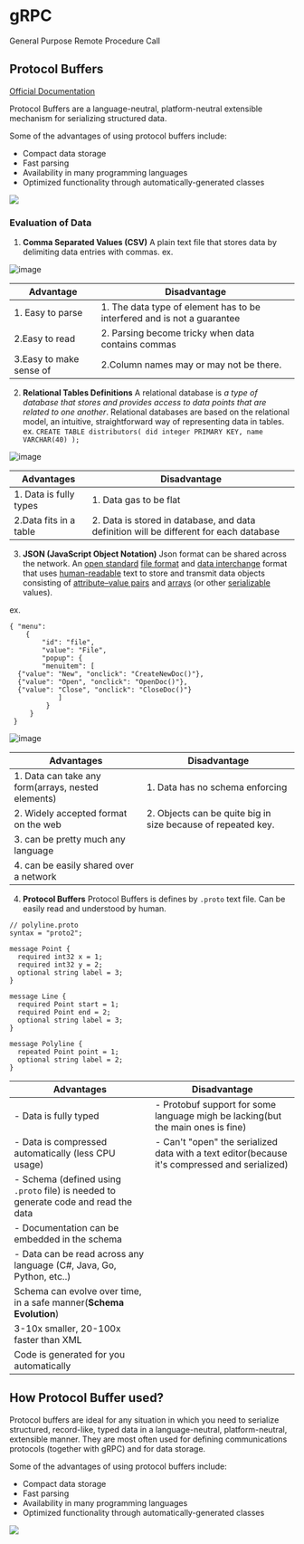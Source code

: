 # gRPC
General Purpose Remote Procedure Call

## Protocol Buffers
[Official Documentation](https://protobuf.dev/overview/#:~:text=Protocol%20buffers%20are%20ideal%20for,gRPC%29%20and%20for%20data%20storage.)

Protocol Buffers are a language-neutral, platform-neutral extensible mechanism for serializing structured data.

Some of the advantages of using protocol buffers include:

-   Compact data storage
-   Fast parsing
-   Availability in many programming languages
-   Optimized functionality through automatically-generated classes

![](https://protobuf.dev/images/protocol-buffers-concepts.png)


### Evaluation of Data
 1. **Comma Separated Values (CSV)**
A plain text file that stores data by delimiting data entries with commas.
ex.

![image](https://user-images.githubusercontent.com/55933789/227850090-a7c53dca-81a7-4ad9-9a2d-cea89a76c81e.png)



|Advantage | Disadvantage|
|--|--|
|1. Easy to parse|1. The data type of element has to be interfered and is not a guarantee|
|2.Easy to read|2. Parsing become tricky when data contains commas|
|3.Easy to make sense of|2.Column names may or may not be there.|

2. **Relational Tables Definitions**
A relational database is *a type of database that stores and provides access to data points that are related to one another*. Relational databases are based on the relational model, an intuitive, straightforward way of representing data in tables.
ex. `CREATE TABLE distributors(
did integer PRIMARY KEY,
name VARCHAR(40)
);`

![image](https://user-images.githubusercontent.com/55933789/227850205-d75e56a3-e4e9-4b61-a96d-39dba56caca1.png)


|Advantages|Disadvantage|
|--|--|
|1. Data is fully types|1. Data gas to be flat|
|2.Data fits in a table|2. Data is stored in database, and data definition will be different for each database|

3. **JSON (JavaScript Object Notation)**
Json format can be shared across the network. An [open standard](https://en.wikipedia.org/wiki/Open_standard "Open standard")  [file format](https://en.wikipedia.org/wiki/File_format "File format") and [data interchange](https://en.wikipedia.org/wiki/Electronic_data_interchange "Electronic data interchange") format that uses [human-readable](https://en.wikipedia.org/wiki/Human-readable_medium "Human-readable medium") text to store and transmit data objects consisting of [attribute–value pairs](https://en.wikipedia.org/wiki/Attribute%E2%80%93value_pair "Attribute–value pair") and [arrays](https://en.wikipedia.org/wiki/Array_data_type "Array data type") (or other [serializable](https://en.wikipedia.org/wiki/Serialization "Serialization") values).

ex. 

    { "menu":
	    {
		    "id": "file",
		    "value": "File",
		    "popup": {
		    "menuitem": [
      {"value": "New", "onclick": "CreateNewDoc()"},
      {"value": "Open", "onclick": "OpenDoc()"},
      {"value": "Close", "onclick": "CloseDoc()"}
			    ]	
		     }
		 }
	 }
   
   ![image](https://user-images.githubusercontent.com/55933789/227850277-f7abff62-2dda-400f-a57a-432a92cb15ad.png)


|Advantages|Disadvantage|
|--|--|
|1. Data can take any form(arrays, nested elements)|1. Data has no schema enforcing|
|2. Widely accepted format on the web|2. Objects can be quite big in size because of repeated key.|
|3. can be pretty much any language||
|4. can be easily shared over a network|

4. **Protocol Buffers**
Protocol Buffers is defines by `.proto` text file. Can be easily read and understood by human.

```
// polyline.proto
syntax = "proto2";

message Point {
  required int32 x = 1;
  required int32 y = 2;
  optional string label = 3;
}

message Line {
  required Point start = 1;
  required Point end = 2;
  optional string label = 3;
}

message Polyline {
  repeated Point point = 1;
  optional string label = 2;
}
```

|Advantages|Disadvantage|
|--|--|
|- Data is fully typed|- Protobuf support for some language migh be lacking(but the main ones is fine)|
|- Data is compressed automatically (less CPU usage)|- Can't "open" the serialized data with a text editor(because it's compressed and serialized)|
|- Schema (defined using `.proto` file) is needed to generate code and read the data||
|- Documentation can be embedded in the schema|
|- Data can be read across any language (C#, Java, Go, Python, etc..)|
|Schema can evolve over time, in a safe manner(**Schema Evolution**)|
|3-10x smaller, 20-100x faster than XML|
|Code is generated for you automatically|

## How Protocol Buffer used?
 Protocol buffers are ideal for any situation in which you need to serialize structured, record-like, typed data in a language-neutral, platform-neutral, extensible manner. They are most often used for defining communications protocols (together with gRPC) and for data storage.

Some of the advantages of using protocol buffers include:

-   Compact data storage
-   Fast parsing
-   Availability in many programming languages
-   Optimized functionality through automatically-generated classes

![](https://protobuf.dev/images/protocol-buffers-concepts.png)


